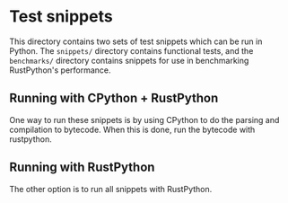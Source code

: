 
# Test snippets

This directory contains two sets of test snippets which can be run in
Python.  The `snippets/` directory contains functional tests, and the
`benchmarks/` directory contains snippets for use in benchmarking
RustPython's performance.


## Running with CPython + RustPython

One way to run these snippets is by using CPython to do the parsing and
compilation to bytecode. When this is done, run the bytecode with rustpython.

## Running with RustPython

The other option is to run all snippets with RustPython.


